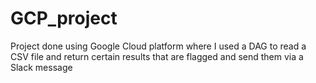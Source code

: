 # GCP_project
Project done using Google Cloud platform where I used a DAG to read a CSV file and return certain results that are flagged and send them via a Slack message
